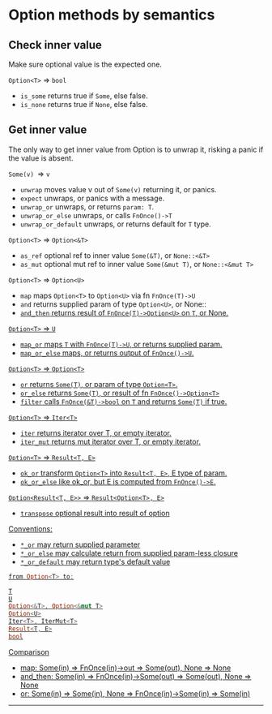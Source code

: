# Option methods by semantics 


## Check inner value
Make sure optional value is the expected one.

`Option<T>` => `bool`
- `is_some` returns true if `Some`, else false.
- `is_none` returns true if `None`, else false.


## Get inner value
The only way to get inner value from Option is to unwrap it, risking a panic if the value is absent.

`Some(v) `=> `v`
- `unwrap` moves value v out of `Some(v)` returning it, or panics.
- `expect` unwraps, or panics with a message.
- `unwrap_or` unwraps, or returns `param: T`.
- `unwrap_or_else` unwraps, or calls `FnOnce()->T`
- `unwrap_or_default` unwraps, or returns default for `T` type.



`Option<T>` => `Option<&T>`
- `as_ref` optional ref to inner value `Some(&T)`, or `None::<&T>`
- `as_mut` optional mut ref to inner value `Some(&mut T)`, or `None::<&mut T>`


`Option<T>` => `Option<U>`
- `map` maps `Option<T>` to `Option<U>` via fn `FnOnce(T)->U`
- `and` returns supplied param of type `Option<U>`, or None::<U>
- `and_then` returns result of `FnOnce(T)->Option<U>` on `T`, or None.

`Option<T>` => `U`
- `map_or` maps `T` with `FnOnce(T)->U`, or returns supplied param.
- `map_or_else` maps, or returns output of `FnOnce()->U`.

`Option<T>` => `Option<T>`
- `or` returns `Some(T)`, or param of type `Option<T>`.
- `or_else` returns `Some(T)`, or result of fn `FnOnce()->Option<T>`
- `filter` calls `FnOnce(&T)->bool` on `T` and returns `Some(T)` if true.


`Option<T>` => `Iter<T>`
- `iter` returns iterator over T, or empty iterator.
- `iter_mut` returns mut iterator over T, or empty iterator.

`Option<T>` => `Result<T, E>`
- `ok_or` transform `Option<T>` into `Result<T, E>`, E type of param.
- `ok_or_else` like ok_or, but E is computed from `FnOnce()->E`.

`Option<Result<T, E>>` => `Result<Option<T>, E>`
- `transpose` optional result into result of option


Conventions:
- `*_or` may return supplied parameter
- `*_or_else` may calculate return from supplied param-less closure
- `*_or_default` may return type's default value




```rust
from Option<T> to:

T
U
Option<&T>, Option<&mut T>
Option<U>
Iter<T>, IterMut<T>
Result<T, E>
bool
```



Comparison
- map:      Some(in) => FnOnce(in)->out       => Some(out), None => None
- and_then: Some(in) => FnOnce(in)->Some(out) => Some(out), None => None
- or:       Some(in) => Some(in), None => FnOnce(in)->Some(in) => Some(in)


---
